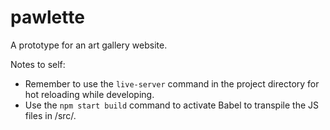 # pawlette
A prototype for an art gallery website.

Notes to self:
* Remember to use the `live-server` command in the project directory for hot reloading while developing.
* Use the `npm start build` command to activate Babel to transpile the JS files in /src/.
